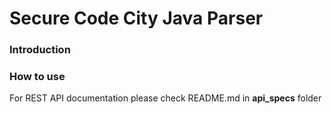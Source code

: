 # Secure Code City Java Parser

### Introduction

### How to use

For REST API documentation please check README.md in **api_specs** folder